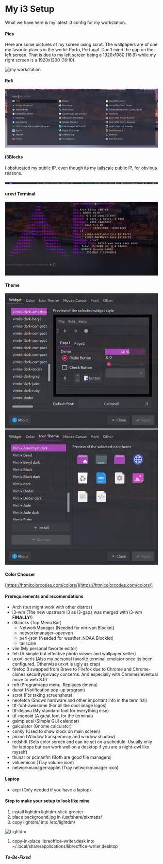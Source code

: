 # My i3 Setup

What we have here is my latest i3 config for my workstation. 

#### Pics

Here are some pictures of my screen using scrot. The wallpapers are of one my favorite places in the world: Porto, Portugal. Don't mind the gap on the left screen. That is due to my left screen being a 1920x1080 (16:9) while my right screen is a 1920x1200 (16:10).

![my workstation](./Pictures/example/screen.png)

#### Rofi

![my workstation](./Pictures/example/rofi_custom.png)

#### i3Blocks

I obsfucated my public IP, even though its my tailscale public IP, for obvious reasons.

![my workstation](./Pictures/example/i3blocks.png)

#### urxvt Terminal

![my_terminal](./Pictures/example/neofetch.png)

#### Theme

![my_theme](./Pictures/example/lxappearance1.png)
![my_theme](./Pictures/example/lxappearance2.png)

#### Color Chooser
[https://htmlcolorcodes.com/colors/](https://htmlcolorcodes.com/colors/)

#### Prerequirements and recomendations

* Arch (but might work with other distros)
* i3-wm (The new upstream i3 as i3-gaps was merged with i3-wm **FINALLY**!)
* i3blocks (Top Menu Bar)
  * NetworkManager (Needed for nm-vpn Blocket)
  * networkmanager-openvpn
  * perl-json (Needed for weather_NOAA Blocklet)
  * tailscale
* vim (My personal favorite editor)
* feh (A simple but effective photo viewer and wallpaper setter)
* urxvt-perls (Also my personal favorite terminal emulator once its been configured. Otherwise urxvt is ugly as crap)
* firefox (I swapped from Brave to Firefox due to Chrome and Chrome-clones security/privacy concerns. And especially with Chromes eventual move to web 3.0)
* rofi (Program/app menu. Replaces dmenu) 
* dunst (Notification pop-up program) 
* scrot (For taking screenshots)
* neofetch (Shows hardware and other important info in the terminal)
* ttf-font-awesome (For all the cool image logos)
* ttf-dejavu (My standard font for everything else)
* ttf-monoid (A great font for the terminal)
* gsimplecal (Simple GUI calendar)
* galculator (Gnome calculator)
* conky (Used to show clock on main screen)
* picom (Window transperancy and window shadow)
* redshift (Sets color screen and can be set on a schedule. Usually only for laptops but can work well on a desktop if you are a night-owl like myself)
* thunar or pcmanfm (Both are good file managers)
* voluemicon (Tray volume icon)
* networkmanager-applet (Tray networkmanager icon)

#### Laptop

* acpi (Only needed if you have a laptop)

#### Step to make your setup to look like mine

1. install lightdm lightdm-slick-greeter
2. place background.jpg in /usr/share/pixmaps/
3. copy lightdm/ into /etc/lightdm/

![Lightdm](./Pictures/example/lightdm.png)

1. copy-in-place libreoffice-writer.desk into ~/.local/share/applications/libreoffice-writer.desktop

##### To-Be-Fixed
